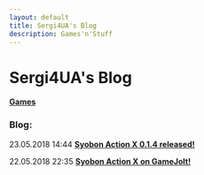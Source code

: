 ```yaml
---
layout: default
title: Sergi4UA's Blog
description: Games'n'Stuff
---
```


# Sergi4UA's Blog

[**Games**](./games)

### Blog:

23.05.2018 14:44 [**Syobon Action X 0.1.4 released!**](./post1.html)

22.05.2018 22:35 [**Syobon Action X on GameJolt!**](./post0.html)
